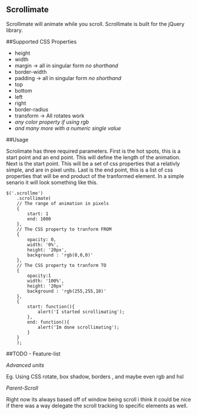 ## Scrollimate

Scrollimate will animate while you scroll. Scrollimate is built for the jQuery library.

##Supported CSS Properties

* height
* width
* margin -> all in singular form *no shorthand*
* border-width
* padding -> all in singular form *no shorthand*
* top
* bottom
* left
* right
* border-radius
* transform -> All rotates work
*  *any color property if using rgb*
*  *and many more with a numeric single value*


##Usage

Scrolimate has three required parameters. First is the hot spots, this is a start point and an end point. This will define the length of the animation. Next is the start point. This will be a set of css properties that a relativly simple, and are in pixel units. Last is the end point, this is a list of css properties that will be end product of the tranformed element. In a simple senario it will look something like this.

    $('.scrollme')
        .scrollimate(
        // The range of animation in pixels
        {
            start: 1
            end: 1000
        },
        // The CSS property to tranform FROM
        {
            opacity: 0,
            width: '0%',
            height: '20px',
            background : 'rgb(0,0,0)'
        },
        // The CSS property to tranform TO
        {
            opacity:1
            width: '100%',
            height: '20px'
            background : 'rgb(255,255,10)'
        },
        {
            start: function(){
                alert('I started scrollimating');
            },
            end: function(){
                alert('Im done scrollimating');
            }
        }
        );
        
##TODO - Feature-list

_Advanced units_

Eg. Using CSS rotate, box shadow, borders , and maybe even rgb and hsl

_Parent-Scroll_

Right now its always based off of window being scroll i think it could be nice if there was a way delegate the scroll tracking to specific elements as well.





